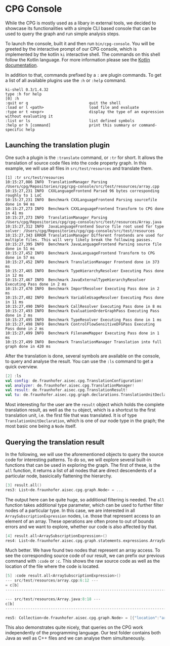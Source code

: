 # CPG Console

While the CPG is mostly used as a libary in external tools, we decided to showcase its functionalities with a simple CLI based console that can be used to query the graph and run simple analysis steps.

To launch the console, built it and then run `bin/cpg-console`. You will be greeted by the interactive prompt of our CPG console, which is implemented by the kotlin `ki` interactive shell. The commands on this shell follow the Kotlin language. For more information please see the [Kotlin documentation](https://kotlinlang.org/docs/home.html).

In addition to that, commands prefixed by a `:` are plugin commands. To get a list of all available plugins use the `:h` or `:help` command.

```
ki-shell 0.3/1.4.32
type :h for help
[0] :h
:quit or q                           quit the shell
:load or l <path>                    load file and evaluate
:type or t <expr>                    display the type of an expression without evaluating it
:list or ls                          list defined symbols
:help or h [command]                 print this summary or command-specific help
```

## Launching the translation plugin

One such a plugin is the `:translate` command, or `:tr` for short. It allows the translation of source code files into the code property graph. In this example, we will use all files in `src/test/resources` and translate them.

```log
[1] :tr src/test/resources
10:15:27,086 INFO  TranslationManager Parsing /Users/cpg/Repositories/cpg/cpg-console/src/test/resources/array.cpp
10:15:27,231 INFO  CXXLanguageFrontend Parsed 96 bytes corresponding roughly to 1 LoC
10:15:27,231 INFO  Benchmark CXXLanguageFrontend Parsing sourcefile done in 94 ms
10:15:27,273 INFO  Benchmark CXXLanguageFrontend Transform to CPG done in 41 ms
10:15:27,273 INFO  TranslationManager Parsing /Users/cpg/Repositories/cpg/cpg-console/src/test/resources/Array.java
10:15:27,312 INFO  JavaLanguageFrontend Source file root used for type solver: /Users/cpg/Repositories/cpg/cpg-console/src/test/resources
10:15:27,343 ERROR TranslationManager Different frontends are used for multiple files. This will very likely break the following passes.
10:15:27,395 INFO  Benchmark JavaLanguageFrontend Parsing source file done in 51 ms
10:15:27,452 INFO  Benchmark JavaLanguageFrontend Transform to CPG done in 57 ms
10:15:27,452 INFO  Benchmark TranslationManager Frontend done in 373 ms
10:15:27,465 INFO  Benchmark TypeHierarchyResolver Executing Pass done in 12 ms
10:15:27,467 INFO  Benchmark JavaExternalTypeHierarchyResolver Executing Pass done in 2 ms
10:15:27,470 INFO  Benchmark ImportResolver Executing Pass done in 2 ms
10:15:27,482 INFO  Benchmark VariableUsageResolver Executing Pass done in 11 ms
10:15:27,490 INFO  Benchmark CallResolver Executing Pass done in 8 ms
10:15:27,493 INFO  Benchmark EvaluationOrderGraphPass Executing Pass done in 2 ms
10:15:27,495 INFO  Benchmark TypeResolver Executing Pass done in 1 ms
10:15:27,498 INFO  Benchmark ControlFlowSensitiveDFGPass Executing Pass done in 2 ms
10:15:27,499 INFO  Benchmark FilenameMapper Executing Pass done in 1 ms
10:15:27,499 INFO  Benchmark TranslationManager Translation into full graph done in 420 ms
```

After the translation is done, several symbols are available on the console, to query and analyse the result. You can use the `:ls` command to get a quick overview. 

```kotlin
[2] :ls
val config: de.fraunhofer.aisec.cpg.TranslationConfiguration!
val analyzer: de.fraunhofer.aisec.cpg.TranslationManager!
val result: de.fraunhofer.aisec.cpg.TranslationResult!
val tu: de.fraunhofer.aisec.cpg.graph.declarations.TranslationUnitDeclaration!
```

Most interesting for the user are the `result` object which holds the complete translation result, as well as the `tu` object, which is a shortcut to the first translation unit, i.e. the first file that was translated. It is of type `TranslationUnitDeclaration`, which is one of our node type in the graph; the most basic one being a `Node` itself.

## Querying the translation result

In the following, we will use the aforementioned objects to query the source code for interesting patterns. To do so, we will explore several built-in functions that can be used in exploring the graph. The first of these, is the `all` function, it returns a list of all nodes that are direct descendents of a particular node, basicically flattening the hierarchy.

```kotlin
[3] result.all()
res3: List<de.fraunhofer.aisec.cpg.graph.Node> = ...
```

The output here can be quite huge, so additional filtering is needed. The `all` function takes additional type parameter, which can be used to further filter nodes of a particular type. In this case, we are interested in all `ArraySubscriptionExpression` nodes, i.e. those that represent access to an element of an array. These operations are often prone to out of bounds errors and we want to explore, whether our code is also affected by that.

```kotlin
[4] result.all<ArraySubscriptionExpression>()
res4: List<de.fraunhofer.aisec.cpg.graph.statements.expressions.ArraySubscriptionExpression> = [{"location":"array.cpp(6:12-6:18)","type":{"name":"char"},"possibleSubTypes":[{"name":"char"},"UNKNOWN"]}, {"location":"Array.java(8:18-8:22)","type":{"name":"char"},"possibleSubTypes":[{"name":"char"},"UNKNOWN"]}]
```

Much better. We have found two nodes that represent an array access. To see the corresponding source code of our result, we can prefix our previous command with `:code` or `:c`. This shows the raw source code as well as the location of the file where the code is located.

```kotlin
[5] :code result.all<ArraySubscriptionExpression>()
--- src/test/resources/array.cpp:6:12 ---
= c[b]
-----------------------------------------------------------------------------------------------

--- src/test/resources/Array.java:8:18 ---
c[b]
------------------------------------------------------------------------------------------------

res5: Collection<de.fraunhofer.aisec.cpg.graph.Node> = [{"location":"array.cpp(6:12-6:18)","type":{"name":"char"},"possibleSubTypes":["UNKNOWN",{"name":"char"}]}, {"location":"Array.java(8:18-8:22)","type":{"name":"char"},"possibleSubTypes":["UNKNOWN",{"name":"char"}]}]
```

This also demonstrates quite nicely, that queries on the CPG work independently of the programming language. Our test folder contains both Java as well as C++ files and we can analyse them simultaneously.
